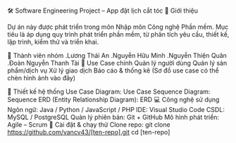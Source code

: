 🛠️ Software Engineering Project – App đặt lịch cắt tóc
📌 Giới thiệu

Dự án này được phát triển trong môn Nhập môn Công nghệ Phần mềm.
Mục tiêu là áp dụng quy trình phát triển phần mềm, từ phân tích yêu cầu, thiết kế, lập trình, kiểm thử và triển khai.

👥 Thành viên nhóm
.Lương Thái An
.Nguyễn Hữu Minh
.Nguyễn Thiện Quân
.Đoàn Nguyễn Thanh Tài
🎯 Use Case chính
Quản lý người dùng
Quản lý sản phẩm/dịch vụ
Xử lý giao dịch
Báo cáo & thống kê
(Sơ đồ use case có thể chèn hình ảnh vào đây)

📐 Thiết kế hệ thống
Use Case Diagram: Use Case
Sequence Diagram: Sequence
ERD (Entity Relationship Diagram): ERD
💻 Công nghệ sử dụng
Ngôn ngữ: Java / Python / JavaScript / PHP
IDE: Visual Studio Code
CSDL: MySQL / PostgreSQL
Quản lý phiên bản: Git + GitHub
Mô hình phát triển: Agile – Scrum
🚀 Cài đặt & chạy thử
Clone repo:
git clone https://github.com/vancv43/[ten-repo].git
cd [ten-repo]
